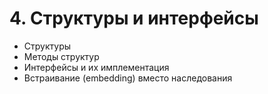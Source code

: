 # 4. Структуры и интерфейсы

* Структуры
* Методы структур
* Интерфейсы и их имплементация
* Встраивание (embedding) вместо наследования